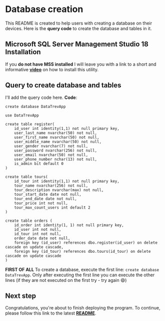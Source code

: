 # Database creation
This README is created to help users with creating a database on their devices. Here is the **query code** to create the database and tables in it.
## Microsoft SQL Server Management Studio 18 Installation
If you **do not have MSS installed** I will leave you with a link to a short and informative [**video**](https://youtu.be/iaUXjTL_F9U) on how to install this utility.
## Query to create database and tables
I'll add the query code here.
**Code**:
```
create database DataTrevApp

use DataTrevApp

create table register(
	id_user int identity(1,1) not null primary key,
	user_last_name nvarchar(50) not null,
	user_first_name nvarchar(50) not null,
	user_middle_name nvarchar(50) not null,
	user_gender nvarchar(7) not null,
	user_password nvarchar(256) not null,
	user_email nvarchar(50) not null,
	user_phone_number nchar(13) not null,
	is_admin bit default 0
)

create table tours(
	id_tour int identity(1,1) not null primary key,
	tour_name nvarchar(256) not null,
	tour_description nvarchar(max) not null,
	tour_start_date date not null,
	tour_end_date date not null,
	tour_price int not null,
	tour_max_count_users int default 2
)

create table orders (
    id_order int identity(1, 1) not null primary key,
	id_user int not null,
	id_tour int not null,
    order_date date not null,
	foreign key (id_user) references dbo.register(id_user) on delete cascade on update cascade,
	foreign key (id_tour) references dbo.tours(id_tour) on delete cascade on update cascade
)
```
**FIRST OF ALL** To create a database, execute the first line: `create database DataTrevApp`.
Only after executing the first line you can execute the other lines (if they are not executed on the first try - try again :smile:)

## Next step
Congratulations, you're about to finish deploying the program. To continue, please follow this link to the latest [**README**](README(Deployment).md).
